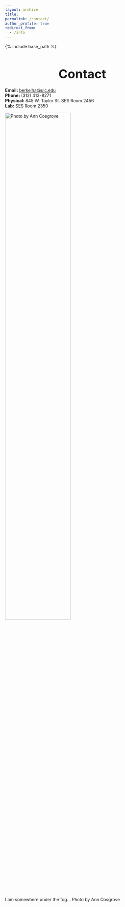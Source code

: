 ```yaml
---
layout: archive
title:
permalink: /contact/
author_profile: true
redirect_from:
  - /info
---
```


{% include base_path %}

<h1 style="font-size: 40px; font-weight: bold; text-align: center; margin-bottom: 0.5em;">Contact</h1>

**Email:** berkelha@uic.edu  
**Phone:** (312) 413-8271  
**Physical:** 845 W. Taylor St. SES Room 2456  
**Lab:** SES Room 2350

<img src="http://berkelha.people.uic.edu/wp-content/uploads/2014/11/CHIFOG_02.jpg" alt="Photo by Ann Cosgrove" style="width: 65%; height: auto;"><br>

I am somewhere under the fog… Photo by Ann Cosgrove
